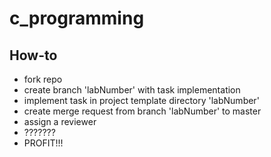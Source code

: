 # c_programming
## How-to
* fork repo
* create branch 'labNumber' with task implementation
* implement task in project template directory 'labNumber'
* create merge request from branch 'labNumber' to master
* assign a reviewer
* ???????
* PROFIT!!!
